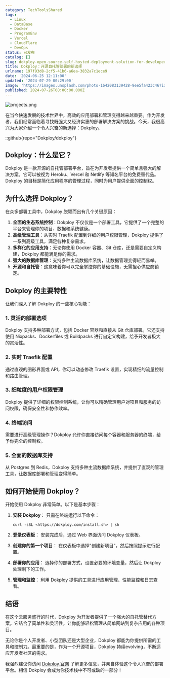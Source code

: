 ```yaml
---
category: TechToolsShared
tags:
  - Linux
  - DataBase
  - Docker
  - ProgramEnv
  - Vercel
  - CloudFlare
  - DevOps
status: 已发布
catalog: []
slug: dokploy-open-source-self-hosted-deployment-solution-for-developers
title: Dokploy：开源自托管部署的新选择
urlname: 197f93d8-2cf5-41b6-a6ea-3832a7c1ece9
date: '2024-06-25 12:11:00'
updated: '2024-07-29 00:29:00'
image: 'https://images.unsplash.com/photo-1642083139428-9ee5fa423c46?ixlib=rb-4.0.3&q=85&fm=jpg&crop=entropy&cs=srgb'
published: 2024-07-26T08:00:00.000Z
---
```


![projects.png](https://prod-files-secure.s3.us-west-2.amazonaws.com/5d24fe63-e567-4804-86f9-9fdc62e13082/adfdc1fe-2109-46ac-9ad4-f50e8631f20c/projects.png?X-Amz-Algorithm=AWS4-HMAC-SHA256&X-Amz-Content-Sha256=UNSIGNED-PAYLOAD&X-Amz-Credential=ASIAZI2LB466ZHXLCUQ6%2F20250412%2Fus-west-2%2Fs3%2Faws4_request&X-Amz-Date=20250412T213248Z&X-Amz-Expires=3600&X-Amz-Security-Token=IQoJb3JpZ2luX2VjEGUaCXVzLXdlc3QtMiJGMEQCIGCO86OfvWEkrnvRe3QYcJhFLUI5Dk%2FeMLPQo4foklJ8AiBcCgjvEtI1HRmGlFESCo0gdEsoy%2BSgV2pgFtqOUbAtmiqIBAje%2F%2F%2F%2F%2F%2F%2F%2F%2F%2F8BEAAaDDYzNzQyMzE4MzgwNSIMLXebB8QGJvukFvRCKtwDHlxvtBaOYKE1AHc7FaDhPMyXa2z%2FAIDyola0NThZ7RgyvHQUQOoydQJb5DLNMBX4Jkn5JBs2kCO6qoFT1YBIP1EHgzPZJVgh2a9mjRSQFzj%2BSrr9dHQU7kXyjdvKxf0AtaBOVbceTPRBPnA62463RZzXFBExbxCb4NF6xvJWjLpdxPe%2FJlNmJPl6XvWzqrnPrZtH63Z82disePasG3NtXVrkBGCFY0YCpaIymjGNZVzHVMSsQ6%2B%2BJjr%2FfpeAqVLz1tZU6jCLLB1qkFiZLLtwRJvUFsHtgTgSYC2jqMYbSduUuc3kAQxPDDJsXY%2F3ae3n6Ug8sZ4xm2BSWz%2Fq4Oir4fBnFiqOXpC72bp9Fy4OwQfrcuZKJ7ZlJ670ens582QHsn2YsofkE0mtyA0prWgdADa9bYkNloR5wXIAhmmnliFgjNIiH4uOrBbQaDBnJyqk9nqbnMLeuCczNFjLyf8uKzgCpgj%2BMznuQmT%2Bai%2FPi0TczYxDPQuGjtKheQkTdQtgGFhFY8Hs6Pux029Io%2BQNwjQdUZ3RfMcmqvaYTgAqDAOsqwMV4aFxkWjcZV8tXM6GCwyaPhx3kS1u9YRG97b99Oh4pkbxNBel7sE8Fdheu%2BTfMuoMVROCM71lb5sw0q7rvwY6pgGrY73nPDH4a8LNxa45h9Y0hSDJYMDNvDLFckFtfxyvpXK%2Bw1jC9lKeTWYO3JGg9KzHVLEPJzB7nwh9f1P64%2F0QA2GKLU%2BlSOqyhcNvd5vSMTRoutcALvFPNAOX7D%2BqFgy93L%2FBv0YA8c1DNplm79SlmDXfXPv1PBSDni4b0cTa3J6RG0vNdbmUwmy%2FboIb0rqQ8ylmCSbmmt5637lzJ%2FR%2Buy8gO%2FmD&X-Amz-Signature=0a0b6be6f34fb74f0a7efad84f4ea921a6ca1a2c54553aaef8595d1771afa7d5&X-Amz-SignedHeaders=host&x-id=GetObject)


在当今快速发展的技术世界中，高效的应用部署和管理变得越来越重要。作为开发者，我们经常面临着寻找既强大又经济实惠的部署解决方案的挑战。今天，我很高兴为大家介绍一个令人兴奋的新选择：Dokploy。


::github{repo="Dokploy/dokploy"}


## Dokploy：什么是它？


Dokploy 是一款开源的自托管部署平台，旨在为开发者提供一个简单且强大的解决方案。它可以被视为 Heroku、Vercel 和 Netlify 等知名平台的免费替代品。Dokploy 的目标是简化应用程序的管理过程，同时为用户提供全面的控制权。


## 为什么选择 Dokploy？


在众多部署工具中，Dokploy 脱颖而出有几个关键原因：

1. **全面的生态系统控制**：Dokploy 不仅仅是一个部署工具，它提供了一个完整的平台来管理你的项目、数据和系统健康。
2. **高级管理工具**：从实时 Traefik 配置到详细的用户权限管理，Dokploy 提供了一系列高级工具，满足各种复杂需求。
3. **多样化的应用支持**：无论你使用 Docker 容器、Git 仓库，还是需要自定义构建，Dokploy 都能满足你的需求。
4. **强大的数据库管理**：支持多种主流数据库系统，让数据管理变得轻而易举。
5. **开源和自托管**：这意味着你可以完全掌控你的基础设施，无需担心供应商锁定。

## Dokploy 的主要特性


让我们深入了解 Dokploy 的一些核心功能：


### 1. 灵活的部署选项


Dokploy 支持多种部署方式，包括 Docker 容器和直接从 Git 仓库部署。它还支持使用 Nixpacks、Dockerfiles 或 Buildpacks 进行自定义构建，给予开发者极大的灵活性。


### 2. 实时 Traefik 配置


通过直观的图形界面或 API，你可以动态修改 Traefik 设置，实现精细的流量控制和路由管理。


### 3. 细粒度的用户权限管理


Dokploy 提供了详细的权限控制系统，让你可以精确管理用户对项目和服务的访问权限，确保安全性和协作效率。


### 4. 终端访问


需要进行高级管理操作？Dokploy 允许你直接访问每个容器和服务器的终端，给予你完全的控制权。


### 5. 全面的数据库支持


从 Postgres 到 Redis，Dokploy 支持多种主流数据库系统，并提供了直观的管理工具，让数据库部署和管理变得简单。


## 如何开始使用 Dokploy？


开始使用 Dokploy 非常简单。以下是基本步骤：

1. **安装 Dokploy**：
只需在终端运行以下命令：

    ```plain text
    curl -sSL <https://dokploy.com/install.sh> | sh
    ```

2. **登录仪表板**：
安装完成后，通过 Web 界面访问 Dokploy 仪表板。
3. **创建你的第一个项目**：
在仪表板中选择"创建新项目"，然后按照提示进行配置。
4. **部署你的应用**：
选择你的部署方式，设置必要的环境变量，然后让 Dokploy 处理剩下的工作。
5. **管理和监控**：
利用 Dokploy 提供的工具进行应用管理、性能监控和日志查看。

## 结语


在这个云服务盛行的时代，Dokploy 为开发者提供了一个强大的自托管替代方案。它结合了简单性和灵活性，让你能够轻松管理从简单网站到复杂应用的各种项目。


无论你是个人开发者、小型团队还是大型企业，Dokploy 都能为你提供所需的工具和控制力。最重要的是，作为一个开源项目，Dokploy 持续evolving，不断适应开发者社区的需求。


我强烈建议你访问 [Dokploy 官网](https://dokploy.com/) 了解更多信息，并亲自体验这个令人兴奋的部署平台。相信 Dokploy 会成为你技术栈中不可或缺的一部分！

